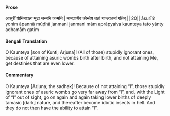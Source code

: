 #### Prose 

आसुरीं योनिमापन्ना मूढा जन्मनि जन्मनि |
मामप्राप्यैव कौन्तेय ततो यान्त्यधमां गतिम् || 20||
āsurīṁ yonim āpannā mūḍhā janmani janmani
mām aprāpyaiva kaunteya tato yānty adhamāṁ gatim

 #### Bengali Translation 

O Kaunteya [son of Kunti; Arjuna]! (All of those) stupidly ignorant ones, because of attaining asuric wombs birth after birth, and not attaining Me, get destinies that are even lower.

 #### Commentary 

O Kaunteya [Arjuna; the sadhak]! Because of not attaining “I”, those stupidly ignorant ones of asuric wombs go very far away from “I”, and, with the Light of “I” out of sight, go on again and again taking lower births of deeply tamasic [dark] nature, and thereafter become idiotic insects in hell. And they do not then have the ability to attain “I”.